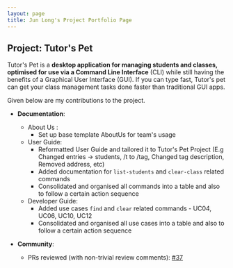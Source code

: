 ```yaml
---
layout: page
title: Jun Long's Project Portfolio Page
---
```


## Project: Tutor's Pet

Tutor's Pet is a **desktop application for managing students and classes, optimised for use via a Command Line Interface** (CLI) while still having the benefits of a Graphical User Interface (GUI).
If you can type fast, Tutor's pet can get your class management tasks done faster than traditional GUI apps.

Given below are my contributions to the project.

* **Documentation**:
  * About Us :
    * Set up base template AboutUs for team's usage
  * User Guide:
    * Reformatted User Guide and tailored it to Tutor's Pet Project (E.g Changed entries -> students, /t to /tag, Changed tag description, Removed address, etc)
    * Added documentation for `list-students` and `clear-class` related commands
    * Consolidated and organised all commands into a table and also to follow a certain action sequence
  * Developer Guide:
    * Added use cases `find` and `clear` related commands - UC04, UC06, UC10, UC12
    * Consolidated and organised all use cases into a table and also to follow a certain action sequence

* **Community**:
  * PRs reviewed (with non-trivial review comments): [\#37]()
